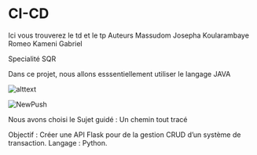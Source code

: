 # CI-CD
Ici vous trouverez  le td et le tp
Auteurs
Massudom Josepha
Koularambaye Romeo 
Kameni Gabriel

Specialité SQR

Dans ce projet, nous allons esssentiellement utiliser le langage JAVA

![alttext](https://th.bing.com/th/id/OIP.BNlMMtzkKh4G49JGfp83gwHaFj?pid=ImgDet&rs=1)

![NewPush](https://github.com/gabi49/CI-CD/actions/workflows/blank.yml/badge.svg)


Nous avons choisi le Sujet guidé : Un chemin tout tracé

Objectif : Créer une API Flask pour de la gestion CRUD d’un système de transaction.
Langage : Python.
